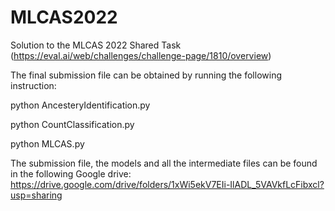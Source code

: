 # MLCAS2022
Solution to the MLCAS 2022 Shared Task (https://eval.ai/web/challenges/challenge-page/1810/overview)

The final submission file can be obtained by running the following instruction:

python AncesteryIdentification.py

python CountClassification.py

python MLCAS.py

The submission file, the models and all the intermediate files can be found in the following Google drive: https://drive.google.com/drive/folders/1xWi5ekV7EIi-IlADL_5VAVkfLcFibxcl?usp=sharing

